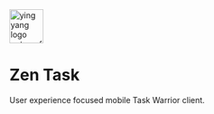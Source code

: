 <img src="https://raw.githubusercontent.com/Open-Proj/zen-task/master/img/icon.png" width="60" height="60" alt="ying yang logo ontop of a check mark in a circle">  

# Zen Task
User experience focused mobile Task Warrior client.

